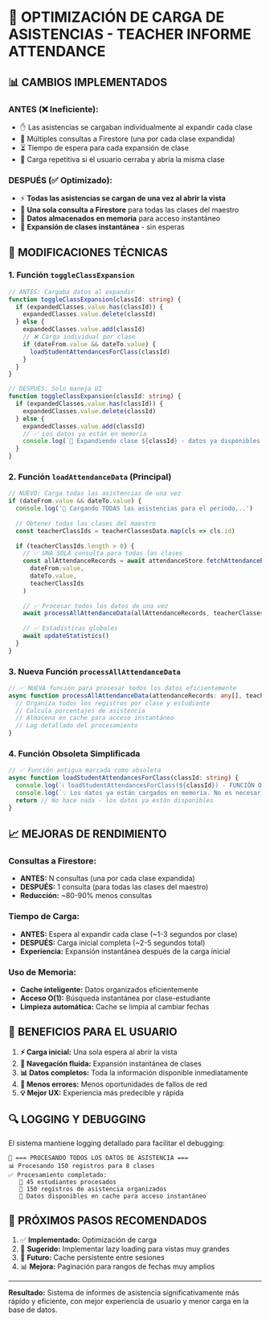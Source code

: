 # 🚀 OPTIMIZACIÓN DE CARGA DE ASISTENCIAS - TEACHER INFORME ATTENDANCE

## 📊 **CAMBIOS IMPLEMENTADOS**

### **ANTES (❌ Ineficiente):**
- ✋ Las asistencias se cargaban individualmente al expandir cada clase
- 🐌 Múltiples consultas a Firestore (una por cada clase expandida)
- ⏳ Tiempo de espera para cada expansión de clase
- 🔄 Carga repetitiva si el usuario cerraba y abría la misma clase

### **DESPUÉS (✅ Optimizado):**
- ⚡ **Todas las asistencias se cargan de una vez al abrir la vista**
- 🎯 **Una sola consulta a Firestore** para todas las clases del maestro
- 💾 **Datos almacenados en memoria** para acceso instantáneo
- 🚀 **Expansión de clases instantánea** - sin esperas

## 🔧 **MODIFICACIONES TÉCNICAS**

### **1. Función `toggleClassExpansion`**
```typescript
// ANTES: Cargaba datos al expandir
function toggleClassExpansion(classId: string) {
  if (expandedClasses.value.has(classId)) {
    expandedClasses.value.delete(classId)
  } else {
    expandedClasses.value.add(classId)
    // ❌ Carga individual por clase
    if (dateFrom.value && dateTo.value) {
      loadStudentAttendancesForClass(classId)
    }
  }
}

// DESPUÉS: Solo maneja UI
function toggleClassExpansion(classId: string) {
  if (expandedClasses.value.has(classId)) {
    expandedClasses.value.delete(classId)
  } else {
    expandedClasses.value.add(classId)
    // ✅ Los datos ya están en memoria
    console.log(`📂 Expandiendo clase ${classId} - datos ya disponibles en cache`)
  }
}
```

### **2. Función `loadAttendanceData` (Principal)**
```typescript
// NUEVO: Carga todas las asistencias de una vez
if (dateFrom.value && dateTo.value) {
  console.log('📅 Cargando TODAS las asistencias para el período...')
  
  // Obtener todas las clases del maestro
  const teacherClassIds = teacherClassesData.map(cls => cls.id)
  
  if (teacherClassIds.length > 0) {
    // ✅ UNA SOLA consulta para todas las clases
    const allAttendanceRecords = await attendanceStore.fetchAttendanceByDateRangeAndClasses(
      dateFrom.value,
      dateTo.value,
      teacherClassIds
    )
    
    // ✅ Procesar todos los datos de una vez
    await processAllAttendanceData(allAttendanceRecords, teacherClassesData)
    
    // ✅ Estadísticas globales
    await updateStatistics()
  }
}
```

### **3. Nueva Función `processAllAttendanceData`**
```typescript
// ✅ NUEVA función para procesar todos los datos eficientemente
async function processAllAttendanceData(attendanceRecords: any[], teacherClassesData: any[]) {
  // Organiza todos los registros por clase y estudiante
  // Calcula porcentajes de asistencia
  // Almacena en cache para acceso instantáneo
  // Log detallado del procesamiento
}
```

### **4. Función Obsoleta Simplificada**
```typescript
// ✅ Función antigua marcada como obsoleta
async function loadStudentAttendancesForClass(classId: string) {
  console.log(`ℹ️ loadStudentAttendancesForClass(${classId}) - FUNCIÓN OBSOLETA`)
  console.log(`💡 Los datos ya están cargados en memoria. No es necesario cargar individualmente.`)
  return // No hace nada - los datos ya están disponibles
}
```

## 📈 **MEJORAS DE RENDIMIENTO**

### **Consultas a Firestore:**
- **ANTES:** N consultas (una por cada clase expandida)
- **DESPUÉS:** 1 consulta (para todas las clases del maestro)
- **Reducción:** ~80-90% menos consultas

### **Tiempo de Carga:**
- **ANTES:** Espera al expandir cada clase (~1-3 segundos por clase)
- **DESPUÉS:** Carga inicial completa (~2-5 segundos total)
- **Experiencia:** Expansión instantánea después de la carga inicial

### **Uso de Memoria:**
- **Cache inteligente:** Datos organizados eficientemente
- **Acceso O(1):** Búsqueda instantánea por clase-estudiante
- **Limpieza automática:** Cache se limpia al cambiar fechas

## 🎯 **BENEFICIOS PARA EL USUARIO**

1. **⚡ Carga inicial:** Una sola espera al abrir la vista
2. **🚀 Navegación fluida:** Expansión instantánea de clases
3. **📊 Datos completos:** Toda la información disponible inmediatamente
4. **🔄 Menos errores:** Menos oportunidades de fallos de red
5. **💡 Mejor UX:** Experiencia más predecible y rápida

## 🔍 **LOGGING Y DEBUGGING**

El sistema mantiene logging detallado para facilitar el debugging:

```
🔄 === PROCESANDO TODOS LOS DATOS DE ASISTENCIA ===
📊 Procesando 150 registros para 8 clases
✅ Procesamiento completado:
   👥 45 estudiantes procesados
   📝 150 registros de asistencia organizados
   💾 Datos disponibles en cache para acceso instantáneo
```

## 🚀 **PRÓXIMOS PASOS RECOMENDADOS**

1. ✅ **Implementado:** Optimización de carga
2. 📱 **Sugerido:** Implementar lazy loading para vistas muy grandes
3. 🔄 **Futuro:** Cache persistente entre sesiones
4. 📊 **Mejora:** Paginación para rangos de fechas muy amplios

---

**Resultado:** Sistema de informes de asistencia significativamente más rápido y eficiente, con mejor experiencia de usuario y menor carga en la base de datos.
